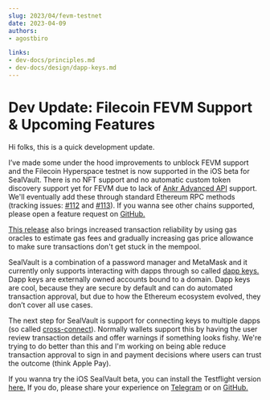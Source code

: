 ```yaml
---
slug: 2023/04/fevm-testnet
date: 2023-04-09
authors:
- agostbiro

links:
- dev-docs/principles.md
- dev-docs/design/dapp-keys.md
---
```


# Dev Update: Filecoin FEVM Support & Upcoming Features

Hi folks, this is a quick development update.

I’ve made some under the hood improvements to unblock FEVM support and the
Filecoin Hyperspace testnet is now supported in the iOS beta for SealVault.
There is no NFT support and no automatic custom token discovery support yet for
FEVM due to lack of [Ankr Advanced
API](https://www.ankr.com/docs/advanced-api/overview/) support. We'll eventually
add these through standard Ethereum RPC methods (tracking issues:
[#112](https://github.com/sealvault/sealvault/issues/112) and
[#113](https://github.com/sealvault/sealvault/issues/113)). If you wanna see
other chains supported, please open a feature request on
[GitHub.](https://github.com/sealvault/sealvault)

[This
release](https://github.com/sealvault/sealvault/blob/main/CHANGELOG.md#ios-beta-v080)
also brings increased transaction reliability by using gas oracles to estimate
gas fees and gradually increasing gas price allowance to make sure transactions
don't get stuck in the mempool.

<!-- more -->

SealVault is a combination of a password manager and MetaMask and it currently
only supports interacting with dapps through so called [dapp
keys.](https://sealvault.org/dapp-keys/) Dapp keys are externally owned accounts
bound to a domain. Dapp keys are cool, because they are secure by default and
can do automated transaction approval, but due to how the Ethereum ecosystem
evolved, they don’t cover all use cases.

The next step for SealVault is support for connecting keys to multiple dapps (so
called [cross-connect](https://sealvault.org/dev-docs/design/cross-connect/)).
Normally wallets support this by having the user review transaction details and
offer warnings if something looks fishy. We're trying to do better than this and
I'm working on being able reduce transaction approval to sign in and payment
decisions where users can trust the outcome (think Apple Pay).

If you wanna try the iOS SealVault beta, you can install the Testflight version
[here.]( https://testflight.apple.com/join/EHQYn6Oz) If you do, please share
your experience on [Telegram](https://t.me/agostbiro) or on
[GitHub.](https://github.com/sealvault/sealvault/discussions)
